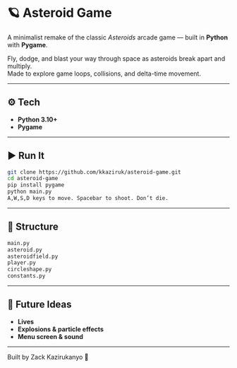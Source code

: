 # 🪐 Asteroid Game

A minimalist remake of the classic *Asteroids* arcade game — built in **Python** with **Pygame**.

Fly, dodge, and blast your way through space as asteroids break apart and multiply.  
Made to explore game loops, collisions, and delta-time movement.

---

## ⚙️ Tech
- **Python 3.10+**
- **Pygame**

---

## ▶️ Run It
```bash
git clone https://github.com/kkaziruk/asteroid-game.git
cd asteroid-game
pip install pygame
python main.py
A,W,S,D keys to move. Spacebar to shoot. Don’t die.
```
---

## 📁 Structure
```bash
main.py
asteroid.py
asteroidfield.py
player.py
circleshape.py
constants.py
```
---

## 🚧 Future Ideas
- **Lives**
- **Explosions & particle effects**
- **Menu screen & sound**

---

Built by Zack Kazirukanyo 🚀
